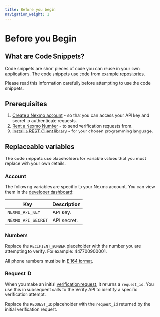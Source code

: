 ```yaml
---
title: Before you begin
navigation_weight: 1
---
```


# Before you Begin

## What are Code Snippets?

Code snippets are short pieces of code you can reuse in your own applications.
The code snippets use code from [example repositories](https://github.com/topics/nexmo-quickstart).

Please read this information carefully before attempting to use the code snippets.  

## Prerequisites

1. [Create a Nexmo account](/account/guides/management#create-and-configure-a-nexmo-account) - so that you can access your API key and secret to authenticate requests.
2. [Rent a Nexmo Number](/account/guides/numbers#rent-virtual-numbers) - to send verification requests from.
3. [Install a REST Client library](/tools) - for your chosen programming language.

## Replaceable variables

The code snippets use placeholders for variable values that you must replace with your own details.

### Account

The following variables are specific to your Nexmo account. You can view them in the [developer dashboard](https://dashboard.nexmo.com/):

Key |	Description
-- | --
`NEXMO_API_KEY` | API key.
`NEXMO_API_SECRET` | API secret.

### Numbers

Replace the `RECIPIENT_NUMBER` placeholder with the number you are attempting to verify. For example: 447700900001.

All phone numbers must be in [E.164 format](/concepts/guides/glossary#e-164-format).

### Request ID

When you make an initial [verification request](/verify/code-snippets/send-verify-request), it returns a `request_id`. You use this in subsequent calls to the Verify API to identify a specific verification attempt.

Replace the `REQUEST_ID` placeholder with the `request_id` returned by the initial verification request.
